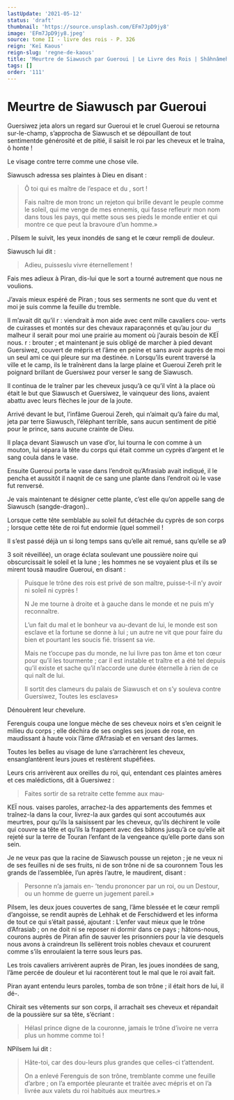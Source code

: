 ```yaml
---
lastUpdate: '2021-05-12'
status: 'draft'
thumbnail: 'https://source.unsplash.com/EFm7JpD9jy8'
image: 'EFm7JpD9jy8.jpeg'
source: tome II - livre des rois - P. 326
reign: 'Keï Kaous'
reign-slug: 'regne-de-kaous'
title: 'Meurtre de Siawusch par Gueroui | Le Livre des Rois | Shâhnâmeh'
tags: []
order: '111'
---
```


# Meurtre de Siawusch par Gueroui

Guersiwez jeta alors un regard sur Gueroui et le cruel Gueroui se retourna sur-le-champ, s’approcha de Siawusch et se dépouillant de tout sentimentde générosité et de pitié, il saisit le roi par les cheveux et le traîna, ô honte !

Le visage contre terre comme une chose vile.

Siawusch adressa ses plaintes à Dieu en disant :

> Ô toi qui es maître de l’espace et du
, sort !
>
> Fais naître de mon tronc un rejeton qui brille devant le peuple comme le soleil, qui me venge de mes ennemis, qui fasse refleurir mon nom dans tous les pays, qui mette sous ses pieds le monde entier et qui montre ce que peut la bravoure d’un homme.»

.
Pilsem le suivit, les yeux inondés de sang et le cœur rempli de douleur.

Siawusch lui dit :

> Adieu, puisseslu vivre éternellement !

Fais mes adieux à Piran, dis-lui que le sort a tourné autrement que nous ne voulions.

J’avais mieux espéré de Piran ; tous ses serments ne sont que du vent et moi je suis comme la feuille du tremble.

Il m’avait dit qu’il r : viendrait à mon aide avec cent mille cavaliers cou- verts de cuirasses et montés sur des chevaux raparaçonnés et qu’au jour du malheur il serait pour moi une prairie au moment où j’aurais besoin de KEÏ nous. r : brouter ; et maintenant je suis obligé de marcher à pied devant Guersiwez, couvert de mépris et l’âme en peine et sans avoir auprès de moi un seul ami ce qui pleure sur ma destinée. n Lorsqu’ils eurent traversé la ville et le camp, ils le traînèrent dans la large plaine et Gueroui Zereh prit le poignard brillant de Guersiwez pour verser le sang de Siawusch.

Il continua de le traîner par les cheveux jusqu’à ce qu’il vînt à la place où était le but que Siawusch et Guersiwez, le vainqueur des lions, avaient abattu avec leurs flèches le jour de la joute.

Arrivé devant le but, l’infâme Gueroui Zereh, qui n’aimait qu’à faire du mal, jeta par terre Siawusch, l’éléphant terrible, sans aucun sentiment de pitié pour le prince, sans aucune crainte de Dieu.

Il plaça devant Siawusch un vase d’or, lui tourna le con comme à un mouton, lui sépara la tête du corps qui était comme un cyprès d’argent et le sang coula dans le vase.

Ensuite Gueroui porta le vase dans l’endroit qu’Afrasiab avait indiqué, il le pencha et aussitôt il naqnit de ce sang une plante dans l’endroit où le vase fut renversé.

Je vais maintenant te désigner cette plante, c’est elle qu’on appelle sang de Siawusch (sangde-dragon)..

Lorsque cette tête semblable au soleil fut détachée du cyprès de son corps ; lorsque cette tête de roi fut endormie (quel sommeil !

Il s’est passé déjà un si long temps sans qu’elle ait remué, sans qu’elle se a9

3
soit réveillée), un orage éclata soulevant une poussière noire qui obscurcissait le soleil et la lune ; les hommes ne se voyaient plus et ils se mirent tousà maudire Gueroui, en disant :

> Puisque le trône des rois est privé de son maître, puisse-t-il n’y avoir ni soleil ni cyprès !
>
> N Je me tourne à droite et à gauche dans le monde et ne puis m’y reconnaître.
>
> L’un fait du mal et le bonheur va au-devant de lui, le monde est son esclave et la fortune se donne à lui ; un autre ne vit que pour faire du bien et pourtant les soucis fié. trissent sa vie.
>
> Mais ne t’occupe pas du monde, ne lui livre pas ton âme et ton cœur pour qu’il les tourmente ; car il est instable et traître et a été tel depuis qu’il existe et sache qu’il n’accorde une durée éternelle à rien de ce qui naît de lui.
>
> Il sortit des clameurs du palais de Siawusch et on s’y souleva contre Guersiwez, Toutes les esclaves»

Dénouèrent leur chevelure.

Ferenguis coupa une longue mèche de ses cheveux noirs et s’en ceignit le milieu du corps ; elle déchira de ses ongles ses joues de rose, en maudissant à haute voix l’âme d’Afrasiab et en versant des larmes.

Toutes les belles au visage de lune s’arrachèrent les cheveux, ensanglantèrent leurs joues et restèrent stupéfiées.

Leurs cris arrivèrent aux oreilles du roi, qui, entendant ces plaintes amères et ces malédictions, dit à Guersiwez :

> Faites sortir de sa retraite cette femme aux mau-

KEÏ nous. vaises paroles, arrachez-la des appartements des femmes et traînez-la dans la cour, livrez-la aux gardes qui sont accoutumés aux meurtres, pour qu’ils la saisissent par les cheveux, qu’ils déchirent le voile qui couvre sa tête et qu’ils la frappent avec des bâtons jusqu’à ce qu’elle ait rejeté sur la terre de Touran l’enfant de la vengeance qu’elle porte dans son sein.

Je ne veux pas que la racine de Siawusch pousse un rejeton ; je ne veux ni de ses feuilles ni de ses fruits, ni de son trône ni de sa couronnem Tous les grands de l’assemblée, l’un après l’autre, le maudirent, disant :

> Personne n’a jamais en-
’tendu prononcer par un roi, ou un Destour, ou un homme de guerre un jugement pareil.»

Pilsem, les deux joues couvertes de sang, l’âme blessée et le cœur rempli d’angoisse, se rendit auprès de Lehhak et de Ferschidwerd et les informa de tout ce qui s’était passé, ajoutant : L’enfer vaut mieux que le trône d’Afrasiab ; on ne doit ni se reposer ni dormir dans ce pays ; hâtons-nous, courons auprès de Piran afin de sauver les prisonniers pour la vie desquels nous avons à craindreun Ils sellèrent trois nobles chevaux et coururent comme s’ils enroulaient la terre sous leurs pas.

Les trois cavaliers arrivèrent auprès de Piran, les joues inondées de sang, l’âme percée de douleur et lui racontèrent tout le mal que le roi avait fait.

Piran ayant entendu leurs paroles, tomba de son trône ; il était hors de lui, il dé-.

Chirait ses vêtements sur son corps, il arrachait ses cheveux et répandait de la poussière sur sa tête, s’écriant :

> Hélasl prince digne de la couronne, jamais le trône d’ivoire ne verra plus un homme comme toi !

NPilsem lui dit :

> Hâte-toi, car des dou-leurs plus grandes que celles-ci t’attendent.
>
> On a enlevé Ferenguis de son trône, tremblante comme une feuille d’arbre ; on l’a emportée pleurante et traitée avec mépris et on l’a livrée aux valets du roi habitués aux meurtres.»

